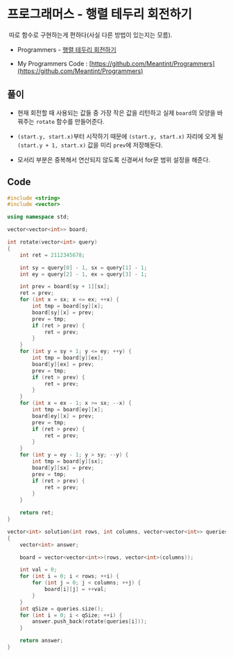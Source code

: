 # 프로그래머스 - 행렬 테두리 회전하기

&nbsp;따로 함수로 구현하는게 편하다(사실 다른 방법이 있는지는 모름).

- Programmers - [행렬 테두리 회전하기](https://programmers.co.kr/learn/courses/30/lessons/77485)

- My Programmers Code : [https://github.com/Meantint/Programmers](https://github.com/Meantint/Programmers)

## 풀이

- 현재 회전할 때 사용되는 값들 중 가장 작은 값을 리턴하고 실제 `board`의 모양을 바꿔주는 `rotate` 함수를 만들어준다.

- `(start.y, start.x)`부터 시작하기 때문에 `(start.y, start.x)` 자리에 오게 될 `(start.y + 1, start.x)` 값을 미리 `prev`에 저장해둔다.

- 모서리 부분은 중복해서 연산되지 않도록 신경써서 for문 범위 설정을 해준다.

## Code

```cpp
#include <string>
#include <vector>

using namespace std;

vector<vector<int>> board;

int rotate(vector<int> query)
{
    int ret = 2112345678;

    int sy = query[0] - 1, sx = query[1] - 1;
    int ey = query[2] - 1, ex = query[3] - 1;

    int prev = board[sy + 1][sx];
    ret = prev;
    for (int x = sx; x <= ex; ++x) {
        int tmp = board[sy][x];
        board[sy][x] = prev;
        prev = tmp;
        if (ret > prev) {
            ret = prev;
        }
    }
    for (int y = sy + 1; y <= ey; ++y) {
        int tmp = board[y][ex];
        board[y][ex] = prev;
        prev = tmp;
        if (ret > prev) {
            ret = prev;
        }
    }
    for (int x = ex - 1; x >= sx; --x) {
        int tmp = board[ey][x];
        board[ey][x] = prev;
        prev = tmp;
        if (ret > prev) {
            ret = prev;
        }
    }
    for (int y = ey - 1; y > sy; --y) {
        int tmp = board[y][sx];
        board[y][sx] = prev;
        prev = tmp;
        if (ret > prev) {
            ret = prev;
        }
    }

    return ret;
}

vector<int> solution(int rows, int columns, vector<vector<int>> queries)
{
    vector<int> answer;

    board = vector<vector<int>>(rows, vector<int>(columns));

    int val = 0;
    for (int i = 0; i < rows; ++i) {
        for (int j = 0; j < columns; ++j) {
            board[i][j] = ++val;
        }
    }
    int qSize = queries.size();
    for (int i = 0; i < qSize; ++i) {
        answer.push_back(rotate(queries[i]));
    }

    return answer;
}
```
